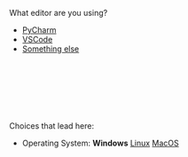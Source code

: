What editor are you using?



- [PyCharm](ci-pycharm.md)
- [VSCode](ci-vscode_osw.md)
- [Something else](ci-no-help.md)



<br><br><br>
------
Choices that lead here:
- Operating System: **Windows** [Linux](cant-import2_osl.md) [MacOS](cant-import2_osm.md)

